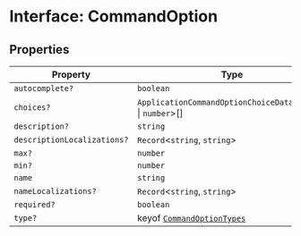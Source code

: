 # Interface: CommandOption

## Properties

| Property | Type |
| ------ | ------ |
| `autocomplete?` | `boolean` |
| `choices?` | `ApplicationCommandOptionChoiceData`\<`string` \| `number`\>[] |
| `description?` | `string` |
| `descriptionLocalizations?` | `Record`\<`string`, `string`\> |
| `max?` | `number` |
| `min?` | `number` |
| `name` | `string` |
| `nameLocalizations?` | `Record`\<`string`, `string`\> |
| `required?` | `boolean` |
| `type?` | keyof [`CommandOptionTypes`](TypeAlias.CommandOptionTypes.md) |
